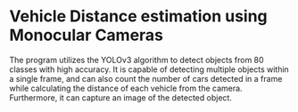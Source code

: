 # Vehicle Distance estimation using Monocular Cameras
The program utilizes the YOLOv3 algorithm to detect objects from 80 classes with high accuracy. It is capable of detecting multiple objects within a single frame, and can also count the number of cars detected in a frame while calculating the distance of each vehicle from the camera. Furthermore, it can capture an image of the detected object.

